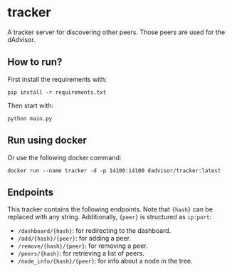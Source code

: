 # tracker
A tracker server for discovering other peers. Those peers are used for the dAdvisor.

## How to run?
First install the requirements with:

	pip install -r requirements.txt

Then start with:

	python main.py

## Run using docker
Or use the following docker command:

	docker run --name tracker -d -p 14100:14100 dadvisor/tracker:latest


## Endpoints
This tracker contains the following endpoints. Note that `{hash}` can be replaced with any string.
Additionally, `{peer}` is structured as `ip:port`:

- `/dashboard/{hash}`: for redirecting to the dashboard.
- `/add/{hash}/{peer}`: for adding a peer.
- `/remove/{hash}/{peer}`: for removing a peer.
- `/peers/{hash}`: for retrieving a list of peers.
- `/node_info/{hash}/{peer}`: for info about a node in the tree.